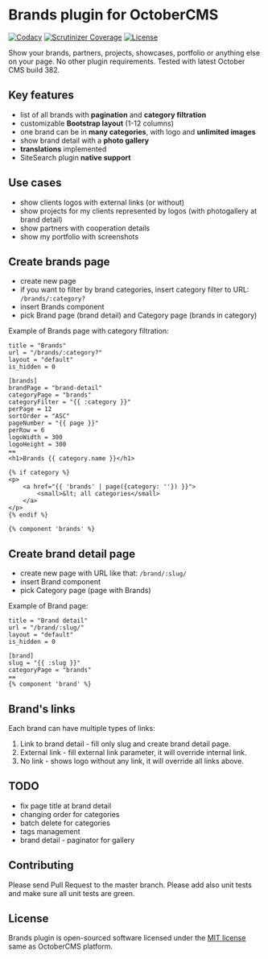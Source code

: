 # Brands plugin for OctoberCMS

[![Codacy](https://img.shields.io/codacy/d74cf67246dc48b48971de7ab928650e.svg)](https://www.codacy.com/app/vojtasvoboda/oc-brands-plugin)
[![Scrutinizer Coverage](https://img.shields.io/scrutinizer/g/vojtasvoboda/oc-brands-plugin.svg)](https://scrutinizer-ci.com/g/vojtasvoboda/oc-brands-plugin/?branch=master)
[![License](https://img.shields.io/badge/license-MIT-blue.svg)](https://github.com/vojtasvoboda/oc-brands-plugin/blob/master/LICENSE)

Show your brands, partners, projects, showcases, portfolio or anything else on your page. No other plugin requirements. 
Tested with latest October CMS build 382.

## Key features

- list of all brands with **pagination** and **category filtration**
- customizable **Bootstrap layout** (1-12 columns)
- one brand can be in **many categories**, with logo and **unlimited images**
- show brand detail with a **photo gallery**
- **translations** implemented
- SiteSearch plugin **native support**

## Use cases

- show clients logos with external links (or without)
- show projects for my clients represented by logos (with photogallery at brand detail)
- show partners with cooperation details
- show my portfolio with screenshots

## Create brands page

- create new page
- if you want to filter by brand categories, insert category filter to URL: `/brands/:category?`
- insert Brands component
- pick Brand page (brand detail) and Category page (brands in category)

Example of Brands page with category filtration:

```
title = "Brands"
url = "/brands/:category?"
layout = "default"
is_hidden = 0

[brands]
brandPage = "brand-detail"
categoryPage = "brands"
categoryFilter = "{{ :category }}"
perPage = 12
sortOrder = "ASC"
pageNumber = "{{ page }}"
perRow = 6
logoWidth = 300
logoHeight = 300
==
<h1>Brands {{ category.name }}</h1>

{% if category %}
<p>
    <a href="{{ 'brands' | page({category: ''}) }}">
        <small>&lt; all categories</small>
    </a>
</p>
{% endif %}

{% component 'brands' %}
```

## Create brand detail page

- create new page with URL like that: `/brand/:slug/`
- insert Brand component
- pick Category page (page with Brands)

Example of Brand page:

```
title = "Brand detail"
url = "/brand/:slug/"
layout = "default"
is_hidden = 0

[brand]
slug = "{{ :slug }}"
categoryPage = "brands"
==
{% component 'brand' %}
```

## Brand's links

Each brand can have multiple types of links:

1. Link to brand detail - fill only slug and create brand detail page.
2. External link - fill external link parameter, it will override internal link.
3. No link - shows logo without any link, it will override all links above.

## TODO

- fix page title at brand detail
- changing order for categories
- batch delete for categories
- tags management
- brand detail - paginator for gallery

## Contributing

Please send Pull Request to the master branch. Please add also unit tests and make sure all unit tests are green.

## License

Brands plugin is open-sourced software licensed under the [MIT license](http://opensource.org/licenses/MIT) same as OctoberCMS platform.
